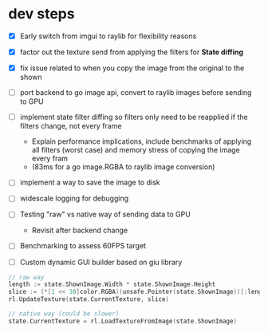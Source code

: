 

# dev steps
- [x] Early switch from imgui to raylib for flexibility reasons
- [x] factor out the texture send from applying the filters for **State diffing**
- [x] fix issue related to when you copy the image from the original to the shown
- [ ] port backend to go image api, convert to raylib images before sending to GPU
- [ ] implement state filter diffing so filters only need to be reapplied if the filters change, not every frame
  - Explain performance implications, include benchmarks of applying all filters (worst case) and memory stress of copying the image every fram
  - (83ms for a go image.RGBA to raylib image conversion)
- [ ] implement a way to save the image to disk
- [ ] widescale logging for debugging
- [ ] Testing "raw" vs native way of sending data to GPU
  - Revisit after backend change
- [ ] Benchmarking to assess 60FPS target
- [ ] Custom dynamic GUI builder based on giu library


```go
// raw way
length := state.ShownImage.Width * state.ShownImage.Height
slice := (*[1 << 30]color.RGBA)(unsafe.Pointer(state.ShownImage))[:length:length]
rl.UpdateTexture(state.CurrentTexture, slice)
```

```go
// native way (could be slower)
state.CurrentTexture = rl.LoadTextureFromImage(state.ShownImage)
```
